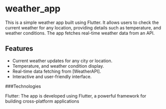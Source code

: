 # weather_app
This is a simple weather app built using Flutter. It allows users to check the current weather for any location, providing details such as temperature, and weather conditions. 
The app fetches real-time weather data from an API.

## Features
- Current weather updates for any city or location.
- Temperature, and weather condition display.
- Real-time data fetching from [WeatherAPI].
- Interactive and user-friendly interface.

###Technologies

Flutter: The app is developed using Flutter, a powerful framework for building cross-platform applications

